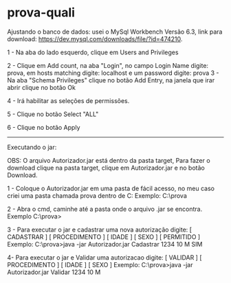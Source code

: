 # prova-quali

Ajustando o banco de dados:
usei o MySql Workbench Versão 6.3, link para download: https://dev.mysql.com/downloads/file/?id=474210.

1 - Na aba do lado esquerdo, clique em Users and Privileges 

2 - Clique em Add count, na aba "Login", no campo Login Name digite: prova, em hosts matching digite: localhost e um password digite: prova
3 - Na aba "Schema Privileges" clique no botão Add Entry, na janela que irar abrir clique no botão Ok

4 - Irá habilitar as seleções de permissões.

5 - Clique no botão Select "ALL"

6 - Clique no botão Apply

------------------------------------------------------------------------------------------------------------------------------------------
Executando o jar:


OBS: O arquivo Autorizador.jar está dentro da pasta target, Para fazer o download clique na pasta target, clique em Autorizador.jar
e no botão Download.

1 - Coloque o Autorizador.jar em uma pasta de fácil acesso, no meu caso criei uma pasta chamada prova dentro de C:
Exemplo: C:\prova

2 - Abra o cmd, caminhe até a pasta onde o arquivo .jar se encontra.
Exemplo C:\prova>

3 - Para executar o jar e cadastrar uma nova autorização digite: [ CADASTRAR ] [ PROCEDIMENTO ] [ IDADE ] [ SEXO ] [ PERMITIDO ]
Exemplo: C:\prova>java -jar Autorizador.jar Cadastrar 1234 10 M SIM

4- Para executar o jar e Validar uma autorizacao digite: [ VALIDAR ] [ PROCEDIMENTO ] [ IDADE ] [ SEXO ] 
Exemplo: C:\prova>java -jar Autorizador.jar Validar 1234 10 M 
